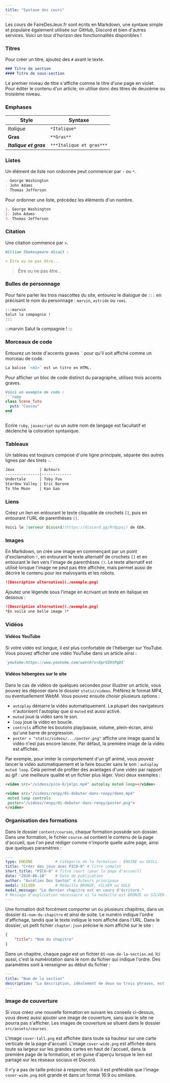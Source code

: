 ```yaml
---
title: "Syntaxe des cours"
---
```


Les cours de FaireDesJeux.fr sont écrits en Markdown, une syntaxe simple et populaire également utilisée sur GitHub, Discord et bien d'autres services. Voici un tour d'horizon des fonctionnalités disponibles !

### Titres

Pour créer un titre, ajoutez des `#` avant le texte.

```md
### Titre de section
#### Titre de sous-section
```

Le premier niveau de titre s'affiche comme le titre d'une page en violet. Pour éditer le contenu d'un article, on utilise donc des titres de deuxième ou troisième niveau.

### Emphases

Style                  | Syntaxe
-----------------------|-------------------------
*Italique*             | `*Italique*`
**Gras**               | `**Gras**`
***Italique et gras*** | `***Italique et gras***`

### Listes

Un élément de liste non ordonnée peut commencer par `-` ou `*`.

```md
- George Washington
- John Adams
- Thomas Jefferson
```

Pour ordonner une liste, précédez les éléments d'un nombre.

```md
1. George Washington
2. John Adams
3. Thomas Jefferson
```

### Citation

Une citation commence par `>`.

```md
William Shakespeare disait :

> Être ou ne pas être...
```

> Être ou ne pas être...

### Bulles de personnage

Pour faire parler les trois mascottes du site, entourez le dialogue de `:::` en précisant le nom du personnage : `marvin`, `astride` ou `remi`.

```md
:::marvin
Salut la compagnie !
:::
```

:::marvin
Salut la compagnie !
:::

### Morceaux de code

Entourez un texte d'accents graves `` ` `` pour qu'il soit affiché comme un morceau de code.

```md
La balise `<h1>` est un titre en HTML.
```

Pour afficher un bloc de code distinct du paragraphe, utilisez trois accents graves.

````md
Voici un exemple de code :
```ruby
class Scene_Tuto
  puts "Coucou"
end
```
````

Ecrire `ruby`, `javascript` ou un autre nom de langage est facultatif et déclenche la coloration syntaxique.

### Tableaux

Un tableau est toujours composé d'une ligne principale, séparée des autres lignes par des tirets `-`.

```md
Jeux           | Auteurs
---------------|-------------
Undertale      | Toby Fox
Stardew Valley | Eric Barone
To the Moon    | Kan Gao
```

### Liens

Créez un lien en entourant le texte cliquable de crochets `[]`, puis en entourant l'URL de parenthèses `()`.

```md
Voici le [serveur Discord](https://discord.gg/RrBppaj) de GDA.
```

### Images

En Markdown, on crée une image en commençant par un point d'exclamation `!`, en entourant le texte alternatif de crochets `[]` et en entourant le lien vers l'image de parenthèses `()`. Le texte alternatif est utilisé lorsque l'image ne peut pas être affichée, mais permet aussi de décrire le contenu pour les malvoyants et les robots.

```md
![Description alternative](./exemple.png)
```

Ajoutez une légende sous l'image en écrivant un texte en italique en dessous :

```md
![Description alternative](./exemple.png)
*En voilà une belle image !*
```

### Vidéos

#### Vidéos YouTube

Si votre vidéo est longue, il est plus confortable de l'héberger sur YouTube. Vous pouvez afficher une vidéo YouTube dans un article ainsi :

```md
`youtube:https://www.youtube.com/watch?v=XprVZAtPqDI`
```

#### Vidéos hébergées sur le site

Dans le cas de vidéos de quelques secondes pour illustrer un article, vous pouvez les déposer dans le dossier `static/videos`. Préférez le format MP4, ou éventuellement WebM. Vous pouvez ensuite choisir plusieurs options :

- `autoplay` démarre la vidéo automatiquement. La plupart des navigateurs n'autorisent l'autoplay que si `muted` est aussi activé.
- `muted` joue la vidéo sans le son.
- `loop` joue la vidéo en boucle.
- `controls` affiche les boutons play/pause, volume, plein-écran, ainsi qu'une barre de progression.
- `poster = "static/videos/.../poster.png"` affiche une image quand la vidéo n'est pas encore lancée. Par défaut, la première image de la vidéo est affichée.

Par exemple, pour imiter le comportement d'un gif animé, vous pouvez lancer la vidéo automatiquement et la faire boucler sans le son : `autoplay muted loop`. Cela permet de profiter des avantages d'une vidéo par rapport au gif : une meilleure qualité et un fichier plus léger. Voici deux exemples :

```html
<video src="/videos/pico-8/jelpi.mp4" autoplay muted loop></video>

<video src="/videos/renpy/01-debuter-dans-renpy/demo.mp4"
 muted loop controls
 poster="/videos/renpy/01-debuter-dans-renpy/poster.png">
</video>
```

### Organisation des formations

Dans le dossier `content/courses`, chaque formation possède son dossier. Dans une formation, le fichier `course.md` contient le contenu de la page d'accueil, que l'on peut rédiger comme n'importe quelle autre page, ainsi que quelques paramètres :

```yaml
---
type: ENGINE          # Catégorie de la formation : ENGINE ou SKILL
title: "Créer des jeux avec PICO-8" # Titre complet
short_title: "PICO-8" # Titre court (pour la page d'accueil)
date: "2020-06-18"    # Date de publication
author: "Aurélien Dos Santos" # Auteurs principaux
medal: SILVER         # Médaille BRONZE, SILVER ou GOLD
medal_message: "Le dernier chapitre est en cours d'écriture."
# Message d'explication nécessaire si la médaille est BRONZE ou SILVER
---
```

Une formation doit forcément comporter un ou plusieurs chapitres, dans un dossier `01-nom-du-chapitre` et ainsi de suite. Le numéro indique l'ordre d'affichage, tandis que le texte indique le nom affiché dans l'URL. Dans le dossier, un petit fichier `chapter.json` précise le nom affiché sur le site :

```json
{
    "title": "Nom du chapitre"
}
```

Dans un chapitre, chaque page est un fichier `01-nom-de-la-section.md`. Ici aussi, c'est la numérotation dans le nom du fichier qui indique l'ordre. Des paramètres sont à renseigner au début du fichier :

```yaml
---
title: "Nom de la section"
description: "La description, idéalement de deux ou trois phrases, est affichée lors du partage sur les réseaux sociaux, Discord, etc."
---
```

### Image de couverture

Si vous créez une nouvelle formation en suivant les conseils ci-dessus, vous devez aussi ajouter une image de couverture, sans quoi le site ne pourra pas s'afficher. Les images de couverture se situent dans le dossier `src/assets/courses`.

L'image `cover-tall.png` est affichée dans toute sa hauteur sur une carte verticale de la page d'accueil. L'image `cover-wide.png` est affichée dans toute sa largeur sur les grandes cartes en haut de l'accueil, dans la première page de la formation, et en guise d'aperçu lorsque le lien est partagé sur les réseaux sociaux et Discord.

Il n'y a pas de taille précise à respecter, mais il est préférable que l'image `cover-wide.png` soit grande et dans un format 16:9 ou similaire.
